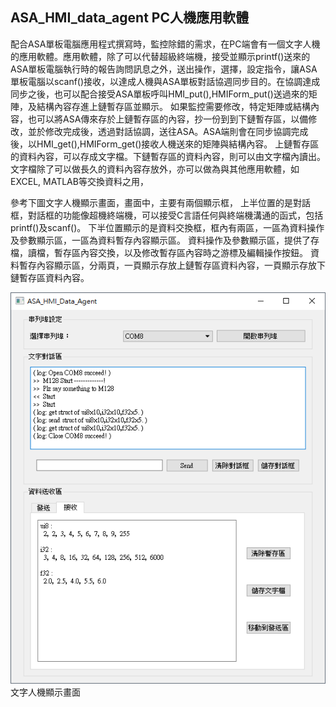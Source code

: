 ## ASA_HMI_data_agent PC人機應用軟體

配合ASA單板電腦應用程式撰寫時，監控除錯的需求，在PC端會有一個文字人機的應用軟體。應用軟體，除了可以代替超級終端機，接受並顯示printf()送來的ASA單板電腦執行時的報告詢問訊息之外，送出操作，選擇，設定指令，讓ASA 單板電腦以scanf()接收，以達成人機與ASA單板對話協週同步目的。在協調達成同步之後，也可以配合接受ASA單板呼叫HMI_put(),HMIForm_put()送過來的矩陣，及結構內容存進上鏈暫存區並顯示。
如果監控需要修改，特定矩陣或結構內容，也可以將ASA傳來存於上鏈暫存區的內容，抄一份到到下鏈暫存區，以備修改，並於修改完成後，透過對話協調，送往ASA。ASA端則會在同步協調完成後，以HMI_get(),HMIForm_get()接收人機送來的矩陣與結構內容。
上鏈暫存區的資料內容，可以存成文字檔。下鏈暫存區的資料內容，則可以由文字檔內讀出。文字檔除了可以做長久的資料內容存放外，亦可以做為與其他應用軟體，如EXCEL, MATLAB等交換資料之用，

參考下圖文字人機顯示畫面，畫面中，主要有兩個顯示框，
上半位置的是對話框，對話框的功能像超機終端機，可以接受C言語任何與終端機溝通的函式，包括printf()及scanf()。
下半位置顯示的是資料交換框，框內有兩區，一區為資料操作及參數顯示區，一區為資料暫存內容顯示區。
資料操作及參數顯示區，提供了存檔，讀檔，暫存區內容交換，以及修改暫存區內容時之游標及編輯操作按鈕。
資料暫存內容顯示區，分兩頁，一頁顯示存放上鏈暫存區資料內容，一頁顯示存放下鏈暫存區資料內容。

![前饋控制系統](./img/agent.png)  
文字人機顯示畫面
